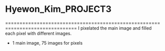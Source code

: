 # Hyewon_Kim_PROJECT3
===============================================================================
 I pixelated the main image and filled each pixel with different images.
 
 - 1 main image, 75 images for pixels
